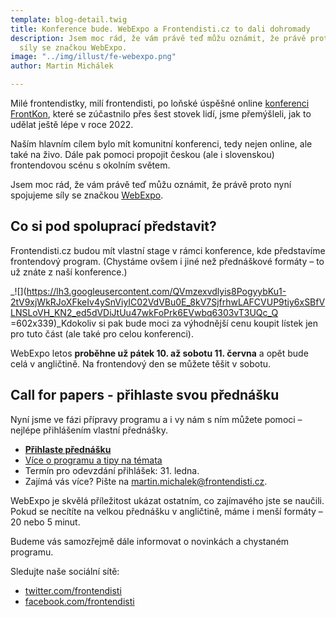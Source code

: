 ```yaml
---
template: blog-detail.twig
title: Konference bude. WebExpo a Frontendisti.cz to dali dohromady
description: Jsem moc rád, že vám právě teď můžu oznámit, že právě proto nyní spojujeme
  síly se značkou WebExpo.
image: "../img/illust/fe-webexpo.png"
author: Martin Michálek

---
```

Milé frontendistky, milí frontendisti, po loňské úspěšné online [konferenci FrontKon](https://frontendisti.cz/blog/ohlednuti-za-frontkon-prvnim-rocnikem-konference-frontendisti.cz.html), které se zúčastnilo přes šest stovek lidí, jsme přemýšleli, jak to udělat ještě lépe v roce 2022.

Naším hlavním cílem bylo mít komunitní konferenci, tedy nejen online, ale také na živo. Dále pak pomoci propojit českou (ale i slovenskou) frontendovou scénu s okolním světem.

Jsem moc rád, že vám právě teď můžu oznámit, že právě proto nyní spojujeme síly se značkou [WebExpo](https://www.webexpo.net/).

## **Co si pod spoluprací představit?**

Frontendisti.cz budou mít vlastní stage v rámci konference, kde představíme frontendový program. (Chystáme ovšem i jiné než přednáškové formáty – to už znáte z naší konference.)

_![](https://lh3.googleusercontent.com/QVmzexvdlyis8PogyybKu1-2tV9xjWkRJoXFkeIv4ySnViyIC02VdVBu0E_8kV7SjfrhwLAFCVUP9tiy6xSBfVLNSLoVH_KN2_ed5dVDiJtUu47wkFoPrk6EVwbq6303vT3UQc_Q =602x339)_Kdokoliv si pak bude moci za výhodnější cenu koupit lístek jen pro tuto část (ale také pro celou konferenci).

WebExpo letos **proběhne už pátek 10. až sobotu 11. června** a opět bude celá v angličtině. Na frontendový den se můžete těšit v sobotu.

## **Call for papers - přihlaste svou přednášku**

Nyní jsme ve fázi přípravy programu a i vy nám s ním můžete pomoci – nejlépe přihlášením vlastní přednášky.

* [**Přihlaste přednášku**](https://docs.google.com/forms/d/1fsThucs7TN_jrd0OaduMeVOr3ukAbFWnWaucUWjcgok/viewform)
* [Více o programu a tipy na témata](https://docs.google.com/document/d/1dcKqJasjpV1AE8AmylKJPl-SwZj78KDy8CMql3DVu1o/edit#heading=h.746bamx60g7u)
* Termín pro odevzdání přihlášek: 31. ledna.
* Zajímá vás více? Pište na [martin.michalek@frontendisti.cz](mailto:martin.michalek@frontendisti.cz).

WebExpo je skvělá příležitost ukázat ostatním, co zajímavého jste se naučili. Pokud se necítíte na velkou přednášku v angličtině, máme i menší formáty – 20 nebo 5 minut.

Budeme vás samozřejmě dále informovat o novinkách a chystaném programu.

Sledujte naše sociální sítě:

* [twitter.com/frontendisti](https://twitter.com/frontendisti)
* [facebook.com/frontendisti](https://www.facebook.com/frontendisti)